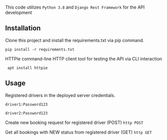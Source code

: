 This code utilizes `Python 3.8` and `Django Rest Framework` for the API development 


Installation
------------
Clone this project and install the requirements.txt via pip command.
    
    pip install -r requirements.txt


HTTPie command-line HTTP client tool for testing the API via CLI interaction

     apt install httpie 


Usage
-----
Registered drivers in the deployed server credentials.

    driver1:Password123

    driver2:Password123


Create new booking request for registered driver (POST)
`http POST`

Get all bookings with NEW status from registered driver (GET)
`http GET`

